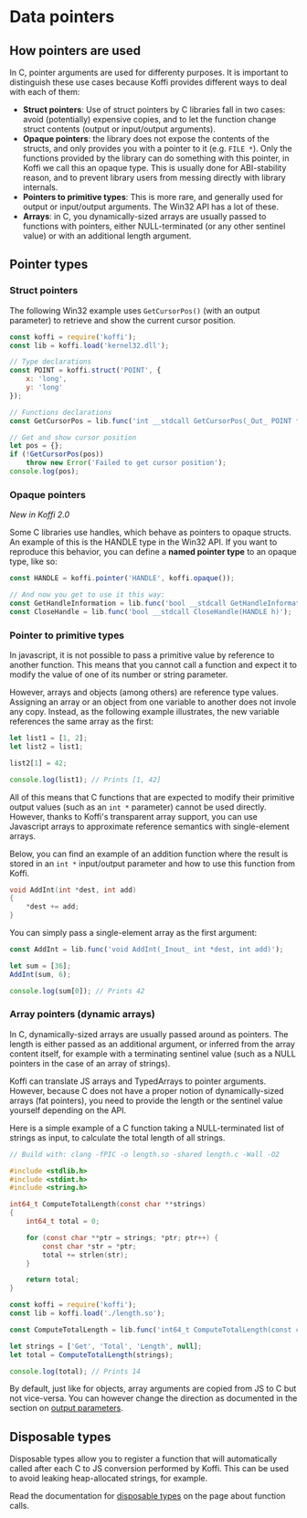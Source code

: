 # Data pointers

## How pointers are used

In C, pointer arguments are used for differenty purposes. It is important to distinguish these use cases because Koffi provides different ways to deal with each of them:

- **Struct pointers**: Use of struct pointers by C libraries fall in two cases: avoid (potentially) expensive copies, and to let the function change struct contents (output or input/output arguments).
- **Opaque pointers**: the library does not expose the contents of the structs, and only provides you with a pointer to it (e.g. `FILE *`). Only the functions provided by the library can do something with this pointer, in Koffi we call this an opaque type. This is usually done for ABI-stability reason, and to prevent library users from messing directly with library internals.
- **Pointers to primitive types**: This is more rare, and generally used for output or input/output arguments. The Win32 API has a lot of these.
- **Arrays**: in C, you dynamically-sized arrays are usually passed to functions with pointers, either NULL-terminated (or any other sentinel value) or with an additional length argument.

## Pointer types

### Struct pointers

The following Win32 example uses `GetCursorPos()` (with an output parameter) to retrieve and show the current cursor position.

```js
const koffi = require('koffi');
const lib = koffi.load('kernel32.dll');

// Type declarations
const POINT = koffi.struct('POINT', {
    x: 'long',
    y: 'long'
});

// Functions declarations
const GetCursorPos = lib.func('int __stdcall GetCursorPos(_Out_ POINT *pos)');

// Get and show cursor position
let pos = {};
if (!GetCursorPos(pos))
    throw new Error('Failed to get cursor position');
console.log(pos);
```

### Opaque pointers

*New in Koffi 2.0*

Some C libraries use handles, which behave as pointers to opaque structs. An example of this is the HANDLE type in the Win32 API. If you want to reproduce this behavior, you can define a **named pointer type** to an opaque type, like so:

```js
const HANDLE = koffi.pointer('HANDLE', koffi.opaque());

// And now you get to use it this way:
const GetHandleInformation = lib.func('bool __stdcall GetHandleInformation(HANDLE h, _Out_ uint32_t *flags)');
const CloseHandle = lib.func('bool __stdcall CloseHandle(HANDLE h)');
```

### Pointer to primitive types

In javascript, it is not possible to pass a primitive value by reference to another function. This means that you cannot call a function and expect it to modify the value of one of its number or string parameter.

However, arrays and objects (among others) are reference type values. Assigning an array or an object from one variable to another does not invole any copy. Instead, as the following example illustrates, the new variable references the same array as the first:

```js
let list1 = [1, 2];
let list2 = list1;

list2[1] = 42;

console.log(list1); // Prints [1, 42]
```

All of this means that C functions that are expected to modify their primitive output values (such as an `int *` parameter) cannot be used directly. However, thanks to Koffi's transparent array support, you can use Javascript arrays to approximate reference semantics with single-element arrays.

Below, you can find an example of an addition function where the result is stored in an `int *` input/output parameter and how to use this function from Koffi.

```c
void AddInt(int *dest, int add)
{
    *dest += add;
}
```

You can simply pass a single-element array as the first argument:

```js
const AddInt = lib.func('void AddInt(_Inout_ int *dest, int add)');

let sum = [36];
AddInt(sum, 6);

console.log(sum[0]); // Prints 42
```

### Array pointers (dynamic arrays)

In C, dynamically-sized arrays are usually passed around as pointers. The length is either passed as an additional argument, or inferred from the array content itself, for example with a terminating sentinel value (such as a NULL pointers in the case of an array of strings).

Koffi can translate JS arrays and TypedArrays to pointer arguments. However, because C does not have a proper notion of dynamically-sized arrays (fat pointers), you need to provide the length or the sentinel value yourself depending on the API.

Here is a simple example of a C function taking a NULL-terminated list of strings as input, to calculate the total length of all strings.

```c
// Build with: clang -fPIC -o length.so -shared length.c -Wall -O2

#include <stdlib.h>
#include <stdint.h>
#include <string.h>

int64_t ComputeTotalLength(const char **strings)
{
    int64_t total = 0;

    for (const char **ptr = strings; *ptr; ptr++) {
        const char *str = *ptr;
        total += strlen(str);
    }

    return total;
}
```

```js
const koffi = require('koffi');
const lib = koffi.load('./length.so');

const ComputeTotalLength = lib.func('int64_t ComputeTotalLength(const char **strings)');

let strings = ['Get', 'Total', 'Length', null];
let total = ComputeTotalLength(strings);

console.log(total); // Prints 14
```

By default, just like for objects, array arguments are copied from JS to C but not vice-versa. You can however change the direction as documented in the section on [output parameters](calls.md#output-parameters).

## Disposable types

Disposable types allow you to register a function that will automatically called after each C to JS conversion performed by Koffi. This can be used to avoid leaking heap-allocated strings, for example.

Read the documentation for [disposable types](calls.md#heap-allocated-values) on the page about function calls.
